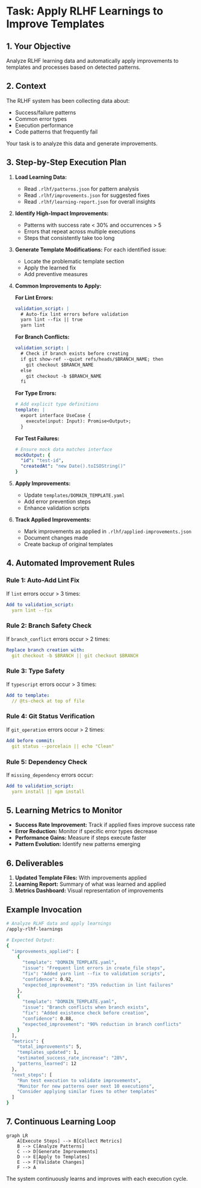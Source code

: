 # Task: Apply RLHF Learnings to Improve Templates

## 1. Your Objective

Analyze RLHF learning data and automatically apply improvements to templates and processes based on detected patterns.

## 2. Context

The RLHF system has been collecting data about:
- Success/failure patterns
- Common error types
- Execution performance
- Code patterns that frequently fail

Your task is to analyze this data and generate improvements.

## 3. Step-by-Step Execution Plan

1. **Load Learning Data:**
   - Read `.rlhf/patterns.json` for pattern analysis
   - Read `.rlhf/improvements.json` for suggested fixes
   - Read `.rlhf/learning-report.json` for overall insights

2. **Identify High-Impact Improvements:**
   - Patterns with success rate < 30% and occurrences > 5
   - Errors that repeat across multiple executions
   - Steps that consistently take too long

3. **Generate Template Modifications:**
   For each identified issue:
   - Locate the problematic template section
   - Apply the learned fix
   - Add preventive measures

4. **Common Improvements to Apply:**

   **For Lint Errors:**
   ```yaml
   validation_script: |
     # Auto-fix lint errors before validation
     yarn lint --fix || true
     yarn lint
   ```

   **For Branch Conflicts:**
   ```yaml
   validation_script: |
     # Check if branch exists before creating
     if git show-ref --quiet refs/heads/$BRANCH_NAME; then
       git checkout $BRANCH_NAME
     else
       git checkout -b $BRANCH_NAME
     fi
   ```

   **For Type Errors:**
   ```yaml
   # Add explicit type definitions
   template: |
     export interface UseCase {
       execute(input: Input): Promise<Output>;
     }
   ```

   **For Test Failures:**
   ```yaml
   # Ensure mock data matches interface
   mockOutput: {
     "id": "test-id",
     "createdAt": "new Date().toISOString()"
   }
   ```

5. **Apply Improvements:**
   - Update `templates/DOMAIN_TEMPLATE.yaml`
   - Add error prevention steps
   - Enhance validation scripts

6. **Track Applied Improvements:**
   - Mark improvements as applied in `.rlhf/applied-improvements.json`
   - Document changes made
   - Create backup of original templates

## 4. Automated Improvement Rules

### Rule 1: Auto-Add Lint Fix
If `lint` errors occur > 3 times:
```yaml
Add to validation_script:
  yarn lint --fix
```

### Rule 2: Branch Safety Check
If `branch_conflict` errors occur > 2 times:
```yaml
Replace branch creation with:
  git checkout -b $BRANCH || git checkout $BRANCH
```

### Rule 3: Type Safety
If `typescript` errors occur > 3 times:
```yaml
Add to template:
  // @ts-check at top of file
```

### Rule 4: Git Status Verification
If `git_operation` errors occur > 2 times:
```yaml
Add before commit:
  git status --porcelain || echo "Clean"
```

### Rule 5: Dependency Check
If `missing_dependency` errors occur:
```yaml
Add to validation_script:
  yarn install || npm install
```

## 5. Learning Metrics to Monitor

- **Success Rate Improvement:** Track if applied fixes improve success rate
- **Error Reduction:** Monitor if specific error types decrease
- **Performance Gains:** Measure if steps execute faster
- **Pattern Evolution:** Identify new patterns emerging

## 6. Deliverables

1. **Updated Template Files:** With improvements applied
2. **Learning Report:** Summary of what was learned and applied
3. **Metrics Dashboard:** Visual representation of improvements

## Example Invocation

```bash
# Analyze RLHF data and apply learnings
/apply-rlhf-learnings

# Expected Output:
{
  "improvements_applied": [
    {
      "template": "DOMAIN_TEMPLATE.yaml",
      "issue": "Frequent lint errors in create_file steps",
      "fix": "Added yarn lint --fix to validation scripts",
      "confidence": 0.92,
      "expected_improvement": "35% reduction in lint failures"
    },
    {
      "template": "DOMAIN_TEMPLATE.yaml",
      "issue": "Branch conflicts when branch exists",
      "fix": "Added existence check before creation",
      "confidence": 0.88,
      "expected_improvement": "90% reduction in branch conflicts"
    }
  ],
  "metrics": {
    "total_improvements": 5,
    "templates_updated": 1,
    "estimated_success_rate_increase": "28%",
    "patterns_learned": 12
  },
  "next_steps": [
    "Run test execution to validate improvements",
    "Monitor for new patterns over next 10 executions",
    "Consider applying similar fixes to other templates"
  ]
}
```

## 7. Continuous Learning Loop

```mermaid
graph LR
    A[Execute Steps] --> B[Collect Metrics]
    B --> C[Analyze Patterns]
    C --> D[Generate Improvements]
    D --> E[Apply to Templates]
    E --> F[Validate Changes]
    F --> A
```

The system continuously learns and improves with each execution cycle.